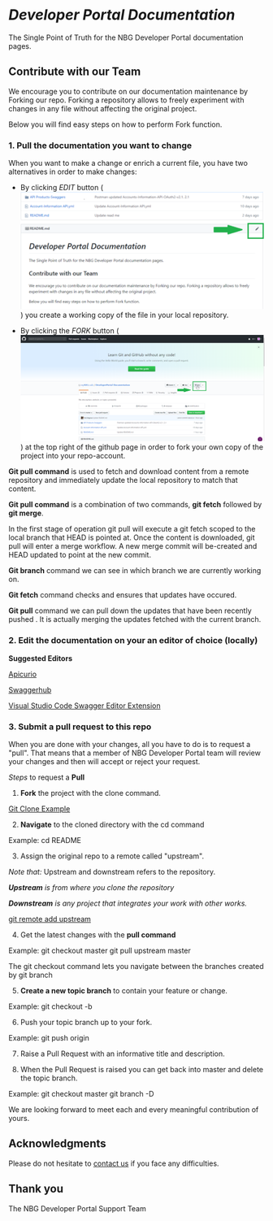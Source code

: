 # *Developer Portal Documentation*

The Single Point of Truth for the NBG Developer Portal documentation pages. 

## **Contribute with our Team**

We encourage you to contribute on our documentation maintenance by Forking our repo.
Forking a repository allows to freely experiment with changes in any file without affecting the original project.

Below you will find easy steps on how to perform Fork function.

### **1. Pull the documentation you want to change**

When you want to make a change or enrich a current file, you have two alternatives in order to make changes:

* By clicking  *EDIT*  button (![PictureEDIT]( images/PictureEDIT.png))  you create a working copy of the file in your local repository. 

* By clicking the *FORK* button (![PictureFORK]( images/PictureFORK.png)) at the top right of the github page in order to fork your own copy of the project into your repo-account.

**Git pull command** is used to fetch and download content from a remote repository and immediately update the local repository to match that content.

**Git pull command** is  a combination of two commands, **git fetch** followed by **git merge**. 

In the first stage of operation git pull will execute a git fetch scoped to the local branch that HEAD is pointed at. Once the content is downloaded, git pull will enter a merge workflow. A new merge commit will be-created and HEAD updated to point at the new commit.

**Git branch** command we can see in which branch we are currently working on.

**Git fetch** command checks and ensures that updates have occured.

**Git pull** command we can pull down the updates that have been recently pushed . It is actually merging the updates fetched with the current branch.



### 2. Edit the documentation on your an editor of choice (locally)

**Suggested Editors**




[Apicurio](https://www.apicur.io/) 

[Swaggerhub](https://app.swaggerhub.com/) 

[Visual Studio Code Swagger Editor Extension](https://marketplace.visualstudio.com/items?itemName=42Crunch.vscode-openapi)



### 3. Submit a pull request to this repo

When you are done with your changes, all you have to do is to request a "pull". That means that a member of NBG Developer Portal team will review your changes and then will accept or reject your request. 

*Steps* to request a **Pull**

1. **Fork** the project with the clone command.

[Git Clone Example](https://https://github.com/myNBGcode/DeveloperPortal-Documentation/edit/master/README.md)


2. **Navigate** to the cloned directory with the cd command

Example: cd README 

3. Assign the original repo to a remote called "upstream". 

*Note that:* Upstream and downstream refers to the repository.

***Upstream** is from where you clone the repository*

***Downstream** is any project that integrates your work with other works.*

[git remote add upstream](https://https://github.com/myNBGcode/DeveloperPortal-Documentation/edit/master/README.md)


4. Get the latest changes with the **pull command**

Example: git checkout master
         git pull upstream master
         
The git checkout command lets you navigate between the branches created by git branch

5. **Create a new topic branch** to contain your feature or change.

Example: git checkout -b <topic-branch-name>

6. Push your topic branch up to your fork.

Example: git push origin <topic-branch-name>

7. Raise a Pull Request with an informative title and description.

8.  When the Pull Request is raised you can get back into master and delete the topic branch.

Example: git checkout master
         git branch -D <topic-branch-name>

 We are looking forward to meet each and every meaningful contribution of yours.

## Acknowledgments
Please do not hesitate to [contact us](developer.nbg.gr) if you face any difficulties.


## Thank you
The NBG Developer Portal Support Team

